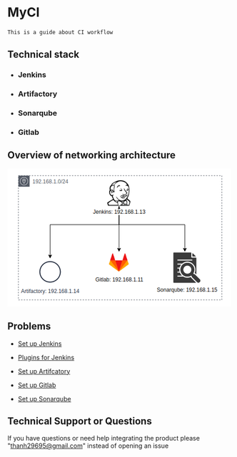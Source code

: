 # MyCI
```bash
This is a guide about CI workflow
```

## Technical stack
* ### Jenkins
* ### Artifactory
* ### Sonarqube
* ### Gitlab

## Overview of networking architecture
![](doc/myci-networking.png)

## Problems
* [Set up Jenkins](doc/jenkins/setup_jenkins.md)
* [Plugins for Jenkins](doc/jenkins/plugins4jenkins.md)

* [Set up Artifcatory](doc/artifactory/setup_artifactory.md)

* [Set up Gitlab](doc/gitlab/setup_gitlab.md)

* [Set up Sonarqube](doc/sonarqube/setup_sonarqube.md)

## Technical Support or Questions
If you have questions or need help integrating the product please "thanh29695@gmail.com" instead of opening an issue
